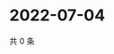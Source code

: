 # 2022-07-04

共 0 条

<!-- BEGIN WEIBO -->
<!-- 最后更新时间 Mon Jul 04 2022 05:13:10 GMT+0800 (China Standard Time) -->

<!-- END WEIBO -->

